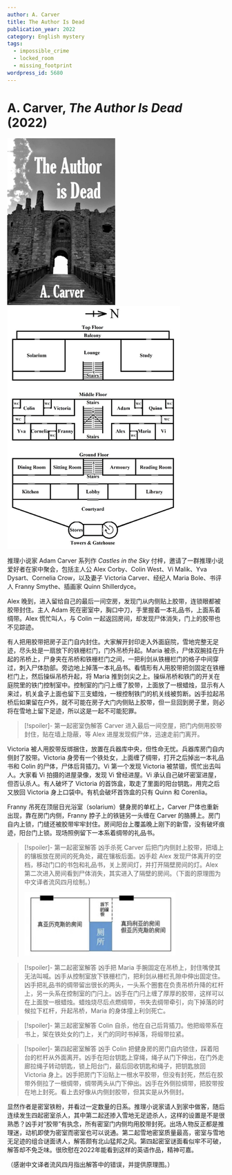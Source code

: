 ```yaml
---
author: A. Carver
title: The Author Is Dead
publication_year: 2022
category: English mystery
tags:
  - impossible_crime
  - locked_room
  - missing_footprint
wordpress_id: 5680
---
```


# A. Carver, <i>The Author Is Dead</i> (2022)

<img src=images/2022_cover.jpg width=250/>

<img src=images/2022_floor_plan.jpg width=400/>

推理小说家 Adam Carver 系列作 <i>Castles in the Sky</i> 付梓，邀请了一群推理小说爱好者在家中聚会，包括主人公 Alex Corby、Colin West、Vi Malik、Yva Dysart、Cornelia Crow，以及妻子 Victoria Carver、经纪人 Maria Bole、书评人 Franny Smythe、插画家 Quinn Shillerdyce。

Alex 晚到，进入留给自己的最后一间空房，发现门从内侧贴上胶带，连锁眼都被胶带封住。主人 Adam 死在密室中，胸口中刀，手里握着一本礼品书，上面系着绸带。Alex 慌忙叫人，与 Colin 一起返回房间，却发现尸体消失，门上的胶带也不见踪迹。

有人把用胶带把房子正门自内封住。大家解开封印走入外面庭院，雪地完整无足迹，尽头处是一扇放下的铁栅栏门，门外吊桥升起。Maria 被杀，尸体双腕挂在升起的吊桥上，尸身夹在吊桥和铁栅栏门之间，一把利剑从铁栅栏门的格子中间穿过，刺入尸体肋部。旁边地上掉落一本礼品书。看情形有人用胶带把剑固定在铁栅栏门上，然后操纵吊桥升起，将 Maria 推到剑尖之上。操纵吊桥和铁门的开关在庭院里的铁门控制室中。控制室的门闩上缠了胶带，上面放了一根蜡烛，显示有人来过，机关盒子上面也留下三支蜡烛，一根控制铁门的机关线被剪断。凶手拉起吊桥后如果留在户外，就不可能在房子大门内侧贴上胶带，但一旦回到房子里，则必将在雪地上留下足迹，所以这是一起不可能犯罪。

> [!spoiler]- 第一起密室伪解答
> Carver 进入最后一间空屋，把门内侧用胶带封住，贴在墙上隐蔽，等 Alex 进屋发现假尸体，迅速走前门离开。

Victoria 被人用胶带反绑捆住，放置在兵器库中央，但性命无忧。兵器库房门自内侧封了胶带。Victoria 身旁有一个铁处女，上面缠了绸带，打开之后掉出一本礼品书和 Colin 的尸体，尸体后背插刀。Vi 第一个发现 Victoria 被禁锢，慌忙出去叫人。大家看 Vi 拍摄的进屋录像，发现 Vi 曾经进屋。Vi 承认自己破坏密室进屋，但否认杀人。有人破坏了 Victoria 的首饰盒，取走了里面的阳台钥匙，用完之后又放回 Victoria 身上口袋中。有机会破坏首饰盒的只有 Quinn 和 Corenlia。

Franny 吊死在顶层日光浴室（solarium）健身房的单杠上，Carver 尸体也重新出现，靠在房门内侧，Franny 脖子上的铁链另一头缠在 Carver 的胳膊上。房门自内上锁，门缝还被胶带牢牢封住。房间阳台上覆盖晚上刚下的新雪，没有破坏痕迹，阳台门上锁。现场照例留下一本系着绸带的礼品书。

> [!spoiler]- 第一起密室解答
> 凶手杀死 Carver 后把门内侧封上胶带，把墙上的镶板放在房间的死角处，藏在镶板后面。凶手趁 Alex 发现尸体离开的空档，移动门口的书包和礼品书，关上房间灯，并打开隔壁房间的灯。Alex 第二次进入房间看到尸体消失，其实进入了隔壁的房间。（下面的原理图为中文译者流风四月绘制。）
> 
> <img src=images/2022_first_room.png width=350/>

> [!spoiler]- 第二起密室解答
> 凶手把 Maria 手腕固定在吊桥上，封住嘴使其无法叫喊。凶手从控制室放下铁栅栏门，把利剑从栅栏孔隙中伸出固定住。凶手把礼品书的绸带留出很长的两头，一头系个圈套在负责吊桥升降的杠杆上，另一头系在控制室的门闩上。凶手在门闩上缠了厚厚的胶带，这样可以在上面放一根蜡烛。蜡烛烧尽后点燃绸带，书失去绸带牵引，向下掉落的时候拉下杠杆，升起吊桥，Maria 的身体撞上利剑死亡。

> [!spoiler]- 第三起密室解答
> Colin 自杀，他在自己后背插刀。他把缎带系在书上，架在铁处女的门上，关门的同时书掉落，将缎带拉紧。

> [!spoiler]- 第四起密室解答
> 凶手 Colin 把健身房的房门自内锁住，踩着阳台的栏杆从外面离开。凶手在阳台钥匙上穿绳，绳子从门下伸出，在门外走廊拉绳子转动钥匙，锁上阳台门，最后回收钥匙和绳子，把钥匙放回 Victoria 身上。凶手把房门下沿贴上一根水平胶带，但没有封死，然后在胶带外侧拉了一根绸带，绸带两头从门下伸出。凶手在外侧拉绸带，把胶带按在地上封死。看上去好像从内侧封胶带，但其实是从外侧封。

显然作者是密室铁粉，并看过一定数量的日系。推理小说家请人到家中做客，随后连续发生四起密室杀人，其中第二起还掺入雪地无足迹杀人，这样的设置是不是很熟悉？凶手对“胶带”有执念，所有密室门内侧均用胶带封死。出场人物反正都是推理迷，动机即使为密室而密室也可以说通。第二起雪地密室质量最高，密室与雪地无足迹的组合谜面诱人，解答颇有北山猛邦之风。第四起密室谜面看似牢不可破，解答却不免乏味。很欣慰在2022年能看到这样的英语作品，精神可嘉。

（感谢中文译者流风四月指出解答中的错误，并提供原理图。）